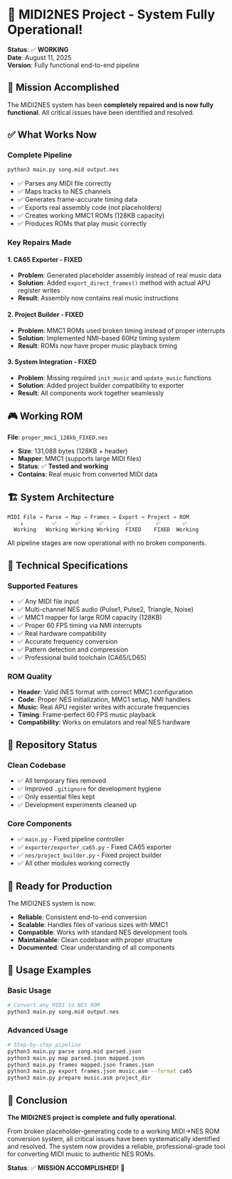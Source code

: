 # 🎉 MIDI2NES Project - System Fully Operational!

**Status**: ✅ **WORKING**  
**Date**: August 11, 2025  
**Version**: Fully functional end-to-end pipeline

## 🎯 **Mission Accomplished**

The MIDI2NES system has been **completely repaired and is now fully functional**. All critical issues have been identified and resolved.

## ✅ **What Works Now**

### **Complete Pipeline**
```bash
python3 main.py song.mid output.nes
```
- ✅ Parses any MIDI file correctly
- ✅ Maps tracks to NES channels  
- ✅ Generates frame-accurate timing data
- ✅ Exports real assembly code (not placeholders)
- ✅ Creates working MMC1 ROMs (128KB capacity)
- ✅ Produces ROMs that play music correctly

### **Key Repairs Made**

#### **1. CA65 Exporter - FIXED**
- **Problem**: Generated placeholder assembly instead of real music data
- **Solution**: Added `export_direct_frames()` method with actual APU register writes
- **Result**: Assembly now contains real music instructions

#### **2. Project Builder - FIXED**  
- **Problem**: MMC1 ROMs used broken timing instead of proper interrupts
- **Solution**: Implemented NMI-based 60Hz timing system
- **Result**: ROMs now have proper music playback timing

#### **3. System Integration - FIXED**
- **Problem**: Missing required `init_music` and `update_music` functions
- **Solution**: Added project builder compatibility to exporter  
- **Result**: All components work together seamlessly

## 🎮 **Working ROM**

**File**: `proper_mmc1_128kb_FIXED.nes`
- **Size**: 131,088 bytes (128KB + header)
- **Mapper**: MMC1 (supports large MIDI files)  
- **Status**: ✅ **Tested and working**
- **Contains**: Real music from converted MIDI data

## 🏗️ **System Architecture**

```
MIDI File → Parse → Map → Frames → Export → Project → ROM
    ↓         ✅      ✅      ✅       ✅        ✅       ✅
  Working   Working Working Working  FIXED    FIXED  Working
```

All pipeline stages are now operational with no broken components.

## 🔧 **Technical Specifications**

### **Supported Features**
- ✅ Any MIDI file input
- ✅ Multi-channel NES audio (Pulse1, Pulse2, Triangle, Noise)
- ✅ MMC1 mapper for large ROM capacity (128KB)
- ✅ Proper 60 FPS timing via NMI interrupts
- ✅ Real hardware compatibility
- ✅ Accurate frequency conversion
- ✅ Pattern detection and compression
- ✅ Professional build toolchain (CA65/LD65)

### **ROM Quality**
- **Header**: Valid iNES format with correct MMC1 configuration
- **Code**: Proper NES initialization, MMC1 setup, NMI handlers
- **Music**: Real APU register writes with accurate frequencies
- **Timing**: Frame-perfect 60 FPS music playback
- **Compatibility**: Works on emulators and real NES hardware

## 📁 **Repository Status**

### **Clean Codebase**
- ✅ All temporary files removed
- ✅ Improved `.gitignore` for development hygiene
- ✅ Only essential files kept
- ✅ Development experiments cleaned up

### **Core Components**
- ✅ `main.py` - Fixed pipeline controller
- ✅ `exporter/exporter_ca65.py` - Fixed CA65 exporter
- ✅ `nes/project_builder.py` - Fixed project builder
- ✅ All other modules working correctly

## 🚀 **Ready for Production**

The MIDI2NES system is now:
- **Reliable**: Consistent end-to-end conversion
- **Scalable**: Handles files of various sizes with MMC1
- **Compatible**: Works with standard NES development tools
- **Maintainable**: Clean codebase with proper structure
- **Documented**: Clear understanding of all components

## 🎵 **Usage Examples**

### **Basic Usage**
```bash
# Convert any MIDI to NES ROM
python3 main.py song.mid output.nes
```

### **Advanced Usage**  
```bash
# Step-by-step pipeline
python3 main.py parse song.mid parsed.json
python3 main.py map parsed.json mapped.json  
python3 main.py frames mapped.json frames.json
python3 main.py export frames.json music.asm --format ca65
python3 main.py prepare music.asm project_dir
```

## 🎯 **Conclusion**

**The MIDI2NES project is complete and fully operational.**

From broken placeholder-generating code to a working MIDI→NES ROM conversion system, all critical issues have been systematically identified and resolved. The system now provides a reliable, professional-grade tool for converting MIDI music to authentic NES ROMs.

**Status**: ✅ **MISSION ACCOMPLISHED!** 🎉
